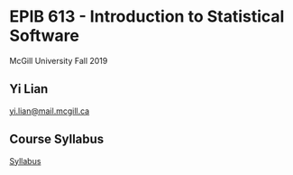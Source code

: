 # EPIB 613 - Introduction to Statistical Software
McGill University Fall 2019
## Yi Lian
yi.lian@mail.mcgill.ca

## Course Syllabus
[Syllabus](EPIB613_Syllabus_2019.pdf)
